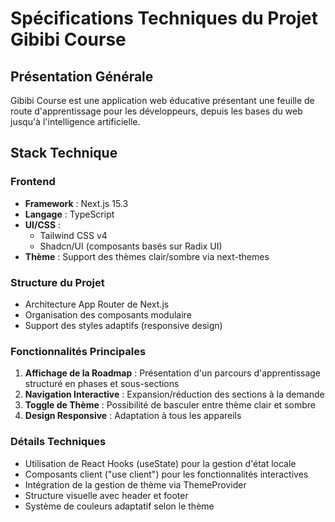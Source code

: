 # Spécifications Techniques du Projet Gibibi Course

## Présentation Générale

Gibibi Course est une application web éducative présentant une feuille de route d'apprentissage pour les développeurs, depuis les bases du web jusqu'à l'intelligence artificielle.

## Stack Technique

### Frontend
- **Framework** : Next.js 15.3
- **Langage** : TypeScript
- **UI/CSS** : 
  - Tailwind CSS v4
  - Shadcn/UI (composants basés sur Radix UI)
- **Thème** : Support des thèmes clair/sombre via next-themes

### Structure du Projet
- Architecture App Router de Next.js
- Organisation des composants modulaire
- Support des styles adaptifs (responsive design)

### Fonctionnalités Principales
1. **Affichage de la Roadmap** : Présentation d'un parcours d'apprentissage structuré en phases et sous-sections
2. **Navigation Interactive** : Expansion/réduction des sections à la demande
3. **Toggle de Thème** : Possibilité de basculer entre thème clair et sombre
4. **Design Responsive** : Adaptation à tous les appareils

### Détails Techniques
- Utilisation de React Hooks (useState) pour la gestion d'état locale
- Composants client ("use client") pour les fonctionnalités interactives
- Intégration de la gestion de thème via ThemeProvider
- Structure visuelle avec header et footer
- Système de couleurs adaptatif selon le thème 
